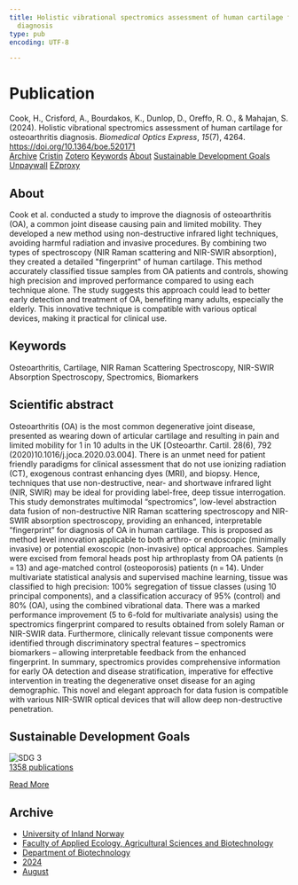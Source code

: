 ```yaml
---
title: Holistic vibrational spectromics assessment of human cartilage for osteoarthritis
  diagnosis
type: pub
encoding: UTF-8

---
```

<h1>Publication</h1>
<article id="csl-bib-container-WEI82WQY" class="csl-bib-container">
  <div class="csl-bib-body"> <div class="csl-entry">Cook, H., Crisford, A., Bourdakos, K., Dunlop, D., Oreffo, R. O., &#38; Mahajan, S. (2024). Holistic vibrational spectromics assessment of human cartilage for osteoarthritis diagnosis. <i>Biomedical Optics Express</i>, <i>15</i>(7), 4264. <a href="https://doi.org/10.1364/boe.520171">https://doi.org/10.1364/boe.520171</a></div> </div>
  <div class="csl-bib-buttons">
    <a href="#taxonomy-article-WEI82WQY" alt="archive" class="csl-bib-button">Archive</a>
    <a href="https://app.cristin.no/results/show.jsf?id=2283980" alt="Cristin" class="csl-bib-button">Cristin</a>
    <a href="http://zotero.org/groups/5881554/items/WEI82WQY" alt="Zotero" class="csl-bib-button">Zotero</a>
    <a href="#keywords-article-WEI82WQY" alt="keywords" class="csl-bib-button">Keywords</a>
    <a href="#about-article-WEI82WQY" alt="about_pub" class="csl-bib-button">About</a>
    <a href="#sdg-article-WEI82WQY" alt="sdg" class="csl-bib-button">Sustainable Development Goals</a>
    <a href="https://doi.org/10.1364/boe.520171" alt="Unpaywall" class="csl-bib-button">Unpaywall</a>
    <a href="https://doi.org/10.1364/boe.520171" alt="EZproxy" class="csl-bib-button">EZproxy</a>
  </div>
  <div id="csl-bib-meta-container-WEI82WQY"></div>
</article>
<div id="csl-bib-meta-WEI82WQY" class="csl-bib-meta">
  <article id="about-article-WEI82WQY" class="about_pub-article">
    <h1>About</h1>
    Cook et al. conducted a study to improve the diagnosis of osteoarthritis (OA), a common joint disease causing pain and limited mobility. They developed a new method using non-destructive infrared light techniques, avoiding harmful radiation and invasive procedures. By combining two types of spectroscopy (NIR Raman scattering and NIR-SWIR absorption), they created a detailed "fingerprint" of human cartilage. This method accurately classified tissue samples from OA patients and controls, showing high precision and improved performance compared to using each technique alone. The study suggests this approach could lead to better early detection and treatment of OA, benefiting many adults, especially the elderly. This innovative technique is compatible with various optical devices, making it practical for clinical use.
  </article>
  <article id="keywords-article-WEI82WQY" class="keywords-article">
    <h1>Keywords</h1>
    Osteoarthritis, Cartilage, NIR Raman Scattering Spectroscopy, NIR-SWIR Absorption Spectroscopy, Spectromics, Biomarkers
  </article>
  <article id="abstract-article-WEI82WQY" class="abstract-article">
    <h1>Scientific abstract</h1>
    Osteoarthritis (OA) is the most common degenerative joint disease, presented as wearing down of articular cartilage and resulting in pain and limited mobility for 1 in 10 adults in the UK [Osteoarthr. Cartil. 28(6), 792 (2020)10.1016/j.joca.2020.03.004]. There is an unmet need for patient friendly paradigms for clinical assessment that do not use ionizing radiation (CT), exogenous contrast enhancing dyes (MRI), and biopsy. Hence, techniques that use non-destructive, near- and shortwave infrared light (NIR, SWIR) may be ideal for providing label-free, deep tissue interrogation. This study demonstrates multimodal “spectromics”, low-level abstraction data fusion of non-destructive NIR Raman scattering spectroscopy and NIR-SWIR absorption spectroscopy, providing an enhanced, interpretable “fingerprint” for diagnosis of OA in human cartilage. This is proposed as method level innovation applicable to both arthro- or endoscopic (minimally invasive) or potential exoscopic (non-invasive) optical approaches. Samples were excised from femoral heads post hip arthroplasty from OA patients (n = 13) and age-matched control (osteoporosis) patients (n = 14). Under multivariate statistical analysis and supervised machine learning, tissue was classified to high precision: 100% segregation of tissue classes (using 10 principal components), and a classification accuracy of 95% (control) and 80% (OA), using the combined vibrational data. There was a marked performance improvement (5 to 6-fold for multivariate analysis) using the spectromics fingerprint compared to results obtained from solely Raman or NIR-SWIR data. Furthermore, clinically relevant tissue components were identified through discriminatory spectral features – spectromics biomarkers – allowing interpretable feedback from the enhanced fingerprint. In summary, spectromics provides comprehensive information for early OA detection and disease stratification, imperative for effective intervention in treating the degenerative onset disease for an aging demographic. This novel and elegant approach for data fusion is compatible with various NIR-SWIR optical devices that will allow deep non-destructive penetration.
  </article>
  <article id="sdg-article-WEI82WQY" class="sdg-article">
    <h1>Sustainable Development Goals</h1>
    <div class="sdg-container"><div id="sdg3" class="sdg">
        <img src="{{< params subfolder >}}images/sdg/sdg03_en.png" class="image" alt="SDG 3">
        <div class="sdg-overlay">
          <a href="/en/archive/?key=?sdg=3#archive" class="sdg-publication-count"><span>1358</span> publications</a>
          <p><a href="https://sdgs.un.org/goals/goal3" class="sdg-read-more">Read More</a></p>
        </div>
      </div></div>
  </article>
  <article id="taxonomy-article-WEI82WQY" class="taxonomy-article">
    <h1>Archive</h1>
    <ul>
      <li>
        <a href="/en/archive/?key=3DCRN523">University of Inland Norway</a>
      </li>
      <li>
        <a href="/en/archive/?key=T77LXH6D">Faculty of Applied Ecology, Agricultural Sciences and Biotechnology</a>
      </li>
      <li>
        <a href="/en/archive/?key=VL6KDQ85">Department of Biotechnology</a>
      </li>
      <li>
        <a href="/en/archive/?key=J4BIHT5W">2024</a>
      </li>
      <li>
        <a href="/en/archive/?key=59LCIYEX">August</a>
      </li>
    </ul>
  </article>
</div>
